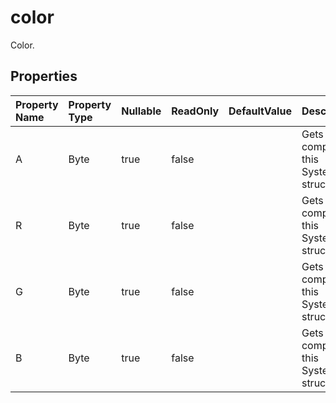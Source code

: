 # **color**

Color. 

## **Properties**

| Property Name | Property Type | Nullable |  ReadOnly | DefaultValue | Description | 
| :- | :- | :- |:- |  :- | :- |
|A|Byte|true|false |  |Gets the alpha component value of this System.Drawing.Color structure.            |
|R|Byte|true|false |  |Gets the red component value of this System.Drawing.Color structure.            |
|G|Byte|true|false |  |Gets the green component value of this System.Drawing.Color structure.|
|B|Byte|true|false |  |Gets the blue component value of this System.Drawing.Color structure.            |

